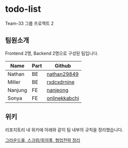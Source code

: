 # todo-list

Team-33 그룹 프로젝트 2

## 팀원소개

Frontend 2명, Backend 2명으로 구성된 팀입니다.

| Name    | Part | Github                                            |
|---------|------|---------------------------------------------------|
| Nathan  | BE   | [nathan29849](https://github.com/nathan29849)     |
| Miller  | BE   | [rxdcxdrnine](https://github.com/rxdcxdrnine)     |
| Nanjung | FE   | [nanjeong](https://github.com/nanjeong)           |
| Sonya   | FE   | [onlinekkabchi](https://github.com/onlinekkabchi) |

## 위키

리포지토리 내 위키에 아래와 같이 팀 내부의 규칙을 정리했습니다.

[그라운드룰, 스크럼/회의록, 협업전략 정리](https://github.com/nathan29849/sidedish/wiki)

